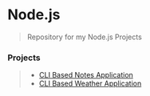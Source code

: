 # Node.js
> Repository for my Node.js Projects

### Projects
> - [CLI Based Notes Application](https://github.com/atonughosh/Node.js/tree/master/Projects/1.%20Notes-App)
> - [CLI Based Weather Application](https://github.com/atonughosh/Node.js/tree/master/Projects/2.%20Weather-App)
